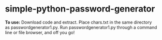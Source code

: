 # simple-python-password-generator

**To use:**
Download code and extract. Place chars.txt in the same directory as passwordgenerator1.py. Run passwordgenerator1.py through a command line or file browser, and off you go!
